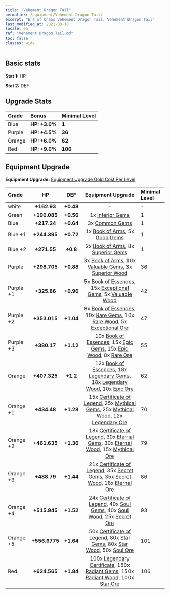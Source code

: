 ```yaml
---
title: "Vehement Dragon Tail"
permalink: /equipment/Vehement Dragon Tail/
excerpt: "Era of Chaos Vehement Dragon Tail. Vehement Dragon Tail"
last_modified_at: 2021-03-18
locale: en
ref: "Vehement Dragon Tail.md"
toc: false
classes: wide
---
```


## Basic stats
 **Stat 1:** HP

 **Stat 2:** DEF

## Upgrade Stats

  |     Grade    |   Bonus | Minimal Level | 
  |:-------------|:--------|:--------------| 
  | Blue | **HP: +3.0%** | **1** | 
  | Purple | **HP: +4.5%** | **36** | 
  | Orange | **HP: +6.0%** | **62** | 
  | Red | **HP: +9.0%** | **106** | 


## Equipment Upgrade
 **Equipment Upgrade:** [Equipment Upgrade Gold Cost Per Level](/equipment/EquipmentUpgradeCostPerLevel/) 

  |          Grade      | HP | DEF | Equipment Upgrade | Minimal Level |
  |:--------------------|:---------:|:---------:|:----------------:|:--------------|
  | white | **+162.93** | **+0.48** | - | - |
  | Green | **+190.085** | **+0.56** | 1x [Inferior Gems](/Items/mat_54/) | 1 |
  | Blue | **+217.24** | **+0.64** | 3x [Common Gems](/Items/mat_69/) | 1 |
  | Blue +1 | **+244.395** | **+0.72** | 1x [Book of Arms](/Items/mat_32/), 5x [Good Gems](/Items/mat_4/) | 1 |
  | Blue +2 | **+271.55** | **+0.8** | 2x [Book of Arms](/Items/mat_71/), 8x [Superior Gems](/Items/mat_41/) | 1 |
  | Purple | **+298.705** | **+0.88** | 3x [Book of Arms](/Items/mat_6/), 10x [Valuable Gems](/Items/mat_80/), 3x [Superior Wood](/Items/mat_28/) | 36 |
  | Purple +1 | **+325.86** | **+0.96** | 5x [Book of Essences](/Items/mat_44/), 15x [Exceptional Gems](/Items/mat_17/), 5x [Valuable Wood](/Items/mat_43/) | 42 |
  | Purple +2 | **+353.015** | **+1.04** | 8x [Book of Essences](/Items/mat_84/), 10x [Rare Gems](/Items/mat_59/), 10x [Rare Wood](/Items/mat_14/), 5x [Exceptional Ore](/Items/mat_67/) | 47 |
  | Purple +3 | **+380.17** | **+1.12** | 10x [Book of Essences](/Items/mat_20/), 15x [Epic Gems](/Items/mat_94/), 15x [Epic Wood](/Items/mat_57/), 8x [Rare Ore](/Items/mat_2/) | 55 |
  | Orange | **+407.325** | **+1.2** | 12x [Book of Essences](/Items/mat_60/), 18x [Legendary Gems](/Items/mat_31/), 18x [Legendary Wood](/Items/mat_93/), 10x [Epic Ore](/Items/mat_42/) | 62 |
  | Orange +1 | **+434.48** | **+1.28** | 15x [Certificate of Legend](/Items/mat_96/), 25x [Mythical Gems](/Items/mat_74/), 25x [Mythical Wood](/Items/mat_9/), 12x [Legendary Ore](/Items/mat_81/) | 70 |
  | Orange +2 | **+461.635** | **+1.36** | 18x [Certificate of Legend](/Items/mat_25/), 30x [Eternal Gems](/Items/mat_86/), 30x [Eternal Wood](/Items/mat_75/), 15x [Mythical Ore](/Items/mat_23/) | 79 |
  | Orange +3 | **+488.79** | **+1.44** | 21x [Certificate of Legend](/Items/mat_38/), 35x [Secret Gems](/Items/mat_47/), 35x [Secret Wood](/Items/mat_87/), 18x [Eternal Ore](/Items/mat_36/) | 86 |
  | Orange +4 | **+515.945** | **+1.52** | 24x [Certificate of Legend](/Items/mat_100/), 40x [Soul Gems](/Items/mat_77/), 40x [Soul Wood](/Items/mat_49/), 25x [Secret Ore](/Items/mat_99/) | 93 |
  | Orange +5 | **+556.6775** | **+1.64** | 50x [Certificate of Legend](/Items/mat_11/), 80x [Star Gems](/Items/mat_89/), 80x [Star Wood](/Items/mat_63/), 50x [Soul Ore](/Items/mat_8/) | 101 |
  | Red | **+624.565** | **+1.84** | 100x [Legendary Certificate](/Items/mat_76/), 150x [Radiant Gems](/Items/mat_52/), 150x [Radiant Wood](/Items/mat_21/), 100x [Star Ore](/Items/mat_72/) | 106 |

